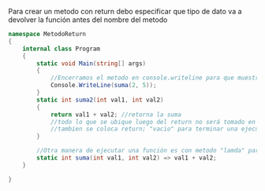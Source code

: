 <p>
Para crear un metodo con return debo especificar que tipo de dato
va a devolver la función antes del nombre del metodo
</p>

```c#
namespace MetodoReturn
{
    internal class Program
    {
        static void Main(string[] args)
        {
            //Encerramos el metodo en console.writeline para que muestre en consola
            Console.WriteLine(suma(2, 5));
        }
        static int suma2(int val1, int val2)
        {
            return val1 + val2; //retorna la suma
            //todo lo que se ubique luego del return no será tomado en cuenta
            //tambien se coloca return; "vacio" para terminar una ejecución pero es considerado mala practica
        }

        //Otra manera de ejecutar una función es con metodo "lamda" para cosas mas sencillas
        static int suma(int val1, int val2) => val1 + val2;
    }

}
```
